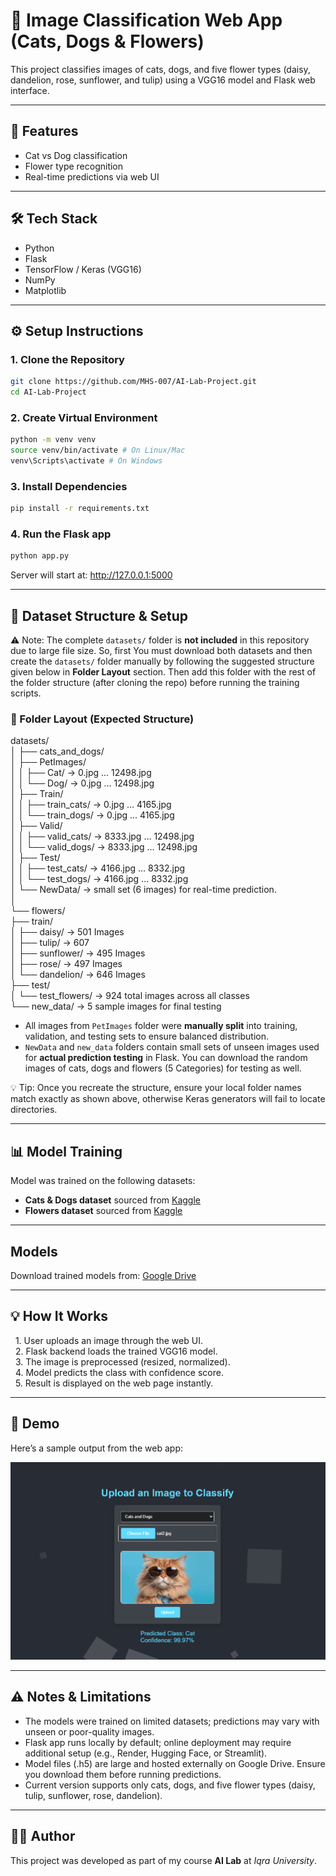 # 🧠 Image Classification Web App (Cats, Dogs & Flowers)

This project classifies images of cats, dogs, and five flower types (daisy, dandelion, rose, sunflower, and tulip) using a VGG16 model and Flask web interface.

---

## 🚀 Features

- Cat vs Dog classification
- Flower type recognition
- Real-time predictions via web UI

---

## 🛠️ Tech Stack

- Python
- Flask
- TensorFlow / Keras (VGG16)
- NumPy
- Matplotlib

---

## ⚙️ Setup Instructions

### 1. Clone the Repository

```bash
git clone https://github.com/MHS-007/AI-Lab-Project.git
cd AI-Lab-Project
```

### 2. Create Virtual Environment

```bash
python -m venv venv
source venv/bin/activate # On Linux/Mac
venv\Scripts\activate # On Windows
```

### 3. Install Dependencies

```bash
pip install -r requirements.txt
```
### 4. Run the Flask app

```bash
python app.py
```

Server will start at: http://127.0.0.1:5000

---

## 📂 Dataset Structure & Setup

⚠️ Note: The complete `datasets/` folder is **not included** in this repository due to large file size. So, first You must download both datasets and then create the `datasets/` folder manually by following the suggested structure given below in **Folder Layout** section. Then add this folder with the rest of the folder structure (after cloning the repo) before running the training scripts.

### 🧾 Folder Layout (Expected Structure)

datasets/  
│
├── cats_and_dogs/  
│ ├── PetImages/  
│ │ ├── Cat/ → 0.jpg ... 12498.jpg  
│ │ └── Dog/ → 0.jpg ... 12498.jpg  
│ ├── Train/  
│ │ ├── train_cats/ → 0.jpg ... 4165.jpg  
│ │ └── train_dogs/ → 0.jpg ... 4165.jpg  
│ ├── Valid/  
│ │ ├── valid_cats/ → 8333.jpg ... 12498.jpg  
│ │ └── valid_dogs/ → 8333.jpg ... 12498.jpg  
│ ├── Test/  
│ │ ├── test_cats/ → 4166.jpg ... 8332.jpg  
│ │ └── test_dogs/ → 4166.jpg ... 8332.jpg  
│ └── NewData/ → small set (6 images) for real-time prediction.  
│  
└── flowers/  
├── train/  
│ ├── daisy/ → 501 Images  
│ ├── tulip/ → 607  
│ ├── sunflower/ → 495 Images  
│ ├── rose/ → 497 Images  
│ └── dandelion/ → 646 Images  
├── test/  
│ └── test_flowers/ → 924 total images across all classes  
└── new_data/ → 5 sample images for final testing

- All images from `PetImages` folder were **manually split** into training, validation, and testing sets to ensure balanced distribution.
- `NewData` and `new_data` folders contain small sets of unseen images used for **actual prediction testing** in Flask. You can download the random images of cats, dogs and flowers (5 Categories) for testing as well.

💡 Tip: Once you recreate the structure, ensure your local folder names match exactly as shown above, otherwise Keras generators will fail to locate directories.

---

## 📊 Model Training

Model was trained on the following datasets:
- **Cats & Dogs dataset** sourced from [Kaggle](https://www.kaggle.com/datasets/karakaggle/kaggle-cat-vs-dog-dataset)
- **Flowers dataset** sourced from [Kaggle](https://www.kaggle.com/datasets/imsparsh/flowers-dataset)

---

## Models

Download trained models from:
[Google Drive](https://drive.google.com/drive/folders/1t5kNfNIgCBTpGDWRbzrhra81HeSLVhJj?usp=sharing)

---

## 💡 How It Works

&nbsp; 1. User uploads an image through the web UI.  
&nbsp; 2. Flask backend loads the trained VGG16 model.  
&nbsp; 3. The image is preprocessed (resized, normalized).  
&nbsp; 4. Model predicts the class with confidence score.  
&nbsp; 5. Result is displayed on the web page instantly.

---

## 📸 Demo
Here’s a sample output from the web app:

![App Screenshot](https://github.com/MHS-007/AI-Lab-Project/blob/450e32a262f1638e65a5c69c3a3b57274f3862c0/Screenshots/Screenshot_01.png)

---

## ⚠️ Notes & Limitations

- The models were trained on limited datasets; predictions may vary with unseen or poor-quality images.
- Flask app runs locally by default; online deployment may require additional setup (e.g., Render, Hugging Face, or Streamlit).
- Model files (.h5) are large and hosted externally on Google Drive. Ensure you download them before running predictions.
- Current version supports only cats, dogs, and five flower types (daisy, tulip, sunflower, rose, dandelion).

---

## 👨‍💻 Author  
This project was developed as part of my course **AI Lab** at _Iqra University_.
